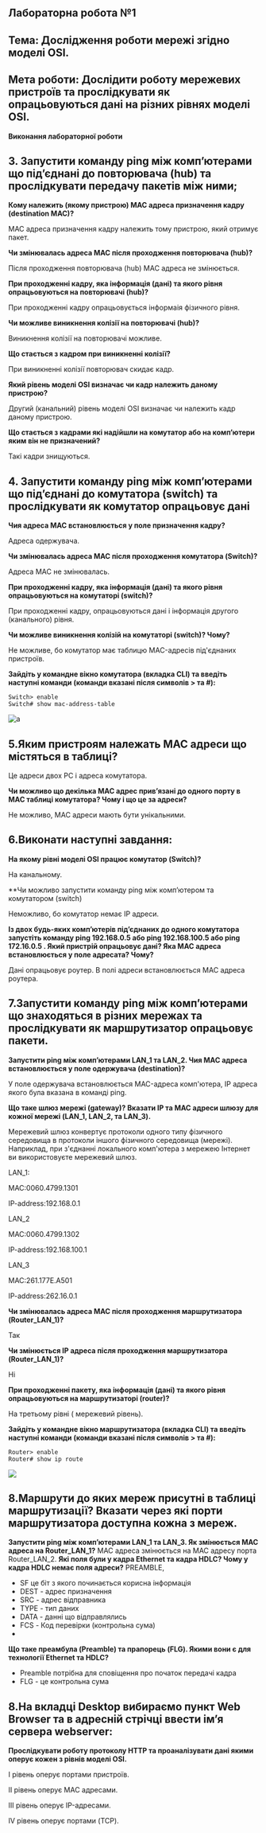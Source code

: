 ## Лабораторна робота №1
## Тема: Дослідження роботи мережі згідно моделі OSI.

## Мета роботи: Дослідити роботу мережевих пристроїв та прослідкувати як опрацьовуються дані на різних рівнях моделі OSI.

**Виконання лабораторної  роботи**

## 3. Запустити команду ping між комп’ютерами що під’єднані до повторювача (hub) та прослідкувати передачу пакетів між ними;

**Кому належить (якому пристрою) MAC адреса призначення кадру (destination МАС)?**

MAC адреса призначення кадру належить тому пристрою, який отримує пакет. 

**Чи змінювалась адреса MAC після проходження повторювача (hub)?**

Після проходження повторювача (hub) MAC адреса не змінюється.

**При проходженні кадру, яка інформація (дані) та якого рівня опрацьовуються на повторювачі (hub)?**

При проходженні кадру опрацьовується інформаія фізичного рівня.

**Чи можливе виникнення колізії на повторювачі (hub)?**

Виникнення колізії на повторювачі можливе.

**Що стається з кадром при виникненні колізії?**

При виникненні колізії повторювач скидає кадр. 

**Який рівень моделі OSI визначає чи кадр належить даному пристрою?**

Другий (канальний) рівень моделі OSI визначає чи належить кадр даному пристрою.


**Що стається з кадрами які надійшли на комутатор або на комп’ютери яким він не призначений?**

Такі кадри знищуються.

## 4. Запустити команду ping між комп’ютерами що під’єднані до комутатора (switch) та прослідкувати як комутатор опрацьовує дані

**Чия адреса MAC встановлюється у поле призначення кадру?**

Адреса одержувача.

**Чи змінювалась адреса MAC після проходження комутатора (Switch)?**

Адреса MAC не змінювалась.

**При проходженні кадру, яка інформація (дані) та якого рівня опрацьовуються на комутаторі (switch)?**

При проходженні кадру, опрацьовуються дані і інформація другого (канального) рівня.

**Чи можливе виникнення колізій на комутаторі (switch)? Чому?**

Не можливе, бо комутатор має таблицю MAC-адресів під'єднаних пристроїв.

**Зайдіть у командне вікно комутатора (вкладка CLI) та введіть наступні команди (команди вказані після символів > та #):**
```
Switch> enable
Switch# show mac-address-table
```
![a](https://i.ibb.co/GQjHsrH/Screenshot-4.png)                                                                                      
                                                                                      
                                                                                     
## 5.Яким пристроям належать МАС адреси що містяться в таблиці?

Це адреси двох PC і адреса комутатора.

**Чи можливо що декілька МАС адрес прив’язані до одного порту в МАС таблиці комутатора? Чому і що це за адреси?**

Не можливо, MAC адреси мають бути унікальними.

## 6.Виконати наступні завдання:


**На якому рівні моделі OSI працює комутатор (Switch)?**

На канальному.

**Чи можливо запустити команду ping між комп’ютером та комутатором (switch)

Неможливо, бо комутатор немає IP адреси.


**Із двох будь-яких комп’ютерів під’єднаних до одного комутатора запустіть команду ping 192.168.0.5 або ping 192.168.100.5 або ping 172.16.0.5 . Який пристрій опрацьовує дані? Яка МАС адреса встановлюється у поле адресата? Чому?**

Дані опрацьовує роутер. В полі адреси встановлюється МАС адреса роутера.


## 7.Запустити команду ping між комп’ютерами що знаходяться в різних мережах та прослідкувати як маршрутизатор опрацьовує пакети.

**Запустити ping між комп’ютерами LAN_1 та LAN_2. Чия МАС адреса встановлюється у поле одержувача (destination)?**

У поле одержувача встановлюється MAC-адреса комп'ютера, IP адреса якого була вказана в команді ping.


**Що таке шлюз мережі (gateway)? Вказати IP та МАС адреси шлюзу для кожної мережі (LAN_1, LAN_2, та LAN_3).**

Мережевий шлюз конвертує протоколи одного типу фізичного середовища в протоколи іншого фізичного середовища (мережі). Наприклад, при з'єднанні локального комп'ютера з мережею Інтернет ви використовуєте мережевий шлюз.

LAN_1:

MAC:0060.4799.1301

IP-address:192.168.0.1


LAN_2

MAC:0060.4799.1302

IP-address:192.168.100.1

LAN_3

MAC:261.177E.A501

IP-address:262.16.0.1


**Чи змінювалась адреса MAC після проходження маршрутизатора (Router_LAN_1)?**

Так

**Чи змінюється ІР адреса після проходження маршрутизатора (Router_LAN_1)?**

Ні

**При проходженні пакету, яка інформація (дані) та якого рівня опрацьовуються на маршрутизаторі (router)?**

На третьому рівні ( мережевий рівень).

**Зайдіть у командне вікно маршрутизатора (вкладка CLI) та введіть наступні команди (команди вказані після символів > та #):**
```
Router> enable
Router# show ip route
```
![](https://i.ibb.co/dBNw03j/Screenshot-5.png)

## 8.Маршрути до яких мереж присутні в таблиці маршрутизації? Вказати через які порти маршрутизатора доступна кожна з мереж.

**Запустити ping між комп’ютерами LAN_1 та LAN_3. Як змінюється МАС адреса на Router_LAN_1?**
 МАС адреса змінюється на MAC адресу порта Router_LAN_2.
**Які поля були у кадра Ethernet та кадра HDLC? Чому у кадра HDLC немає поля адреси?**
PREAMBLE,
* SF це біт з якого починається корисна інформація
* DEST - адрес призначення
* SRC - адрес відправника
* TYPE - тип даних
* DATA - данні що відправлялись
* FCS - Код перевірки (контрольна сума)
* 
**Що таке преамбула (Preamble) та прапорець (FLG). Якими вони є для технології Ethernet та HDLC?**
* Preamble потрібна для сповіщення про початок передачі кадра
* FLG - це контрольна сума

## 8.На вкладці Desktop вибираємо пункт Web Browser та в адресній стрічці ввести ім’я сервера webserver:

**Прослідкувати роботу протоколу HTTP та проаналізувати дані якими оперує кожен з рівнів моделі OSI.**

I рівень оперує портами пристроїв.

II рівень оперує MAC адресами.

III рівень оперує IP-адресами.

IV рівень оперує портами (TCP).

